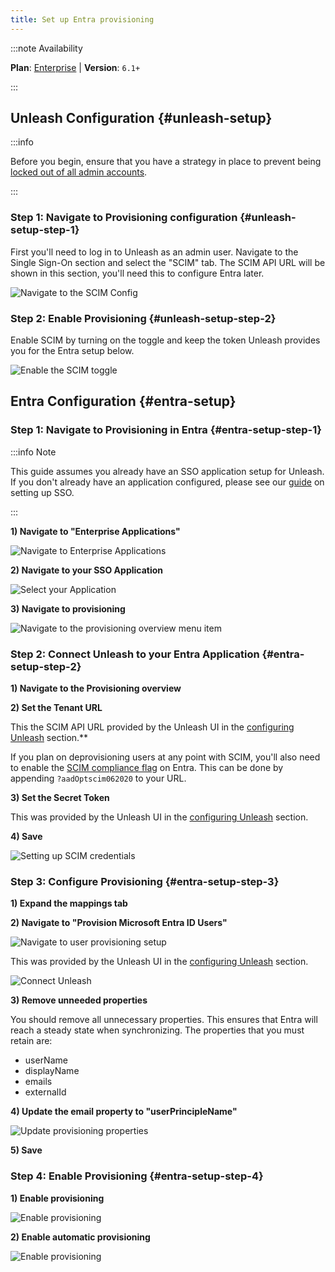```yaml
---
title: Set up Entra provisioning
---
```


:::note Availability

**Plan**: [Enterprise](https://www.getunleash.io/pricing) | **Version**: `6.1+`

:::

## Unleash Configuration {#unleash-setup}

:::info

Before you begin, ensure that you have a strategy in place to prevent being [locked out of all admin accounts](/troubleshooting#got-locked-out-of-an-admin-account-after-configuring-scim).

:::

### Step 1: Navigate to Provisioning configuration {#unleash-setup-step-1}

First you'll need to log in to Unleash as an admin user. Navigate to the Single Sign-On section and select the "SCIM" tab. The SCIM API URL will be shown in this section, you'll need this to configure Entra later.

![Navigate to the SCIM Config](/img/scim-config-1.png)

### Step 2: Enable Provisioning {#unleash-setup-step-2}

Enable SCIM by turning on the toggle and keep the token Unleash provides you for the Entra setup below.

![Enable the SCIM toggle](/img/scim-config-2.png)

## Entra Configuration {#entra-setup}

### Step 1: Navigate to Provisioning in Entra {#entra-setup-step-1}

:::info Note

This guide assumes you already have an SSO application setup for Unleash. If you don't already have an application configured, please see our [guide](./how-to-add-sso-azure-saml) on setting up SSO.

:::

**1) Navigate to "Enterprise Applications"**

![Navigate to Enterprise Applications](/img/scim-entra-config-1.png)

**2) Navigate to your SSO Application**

![Select your Application](/img/scim-entra-config-2.png)

**3) Navigate to provisioning**

![Navigate to the provisioning overview menu item](/img/scim-entra-config-3.png)

### Step 2: Connect Unleash to your Entra Application {#entra-setup-step-2}

**1) Navigate to the Provisioning overview**

**2) Set the Tenant URL**

This the SCIM API URL provided by the Unleash UI in the [configuring Unleash](how-to-setup-provisioning-with-entra#unleash-setup-step-1) section.**

If you plan on deprovisioning users at any point with SCIM, you'll also need to enable the [SCIM compliance flag](https://learn.microsoft.com/en-us/entra/identity/app-provisioning/application-provisioning-config-problem-scim-compatibility#flags-to-alter-the-scim-behavior) on Entra. This can be done by appending `?aadOptscim062020` to your URL.

**3) Set the Secret Token**

This was provided by the Unleash UI in the [configuring Unleash](how-to-setup-provisioning-with-entra#unleash-setup-step-2) section.

**4) Save**

![Setting up SCIM credentials](/img/scim-entra-config-4.png)

### Step 3: Configure Provisioning {#entra-setup-step-3}

**1) Expand the mappings tab**

**2) Navigate to "Provision Microsoft Entra ID Users"**

![Navigate to user provisioning setup](/img/scim-entra-config-5.png)

This was provided by the Unleash UI in the [configuring Unleash](how-to-setup-provisioning-with-entra#unleash-setup-step-2) section.

![Connect Unleash](/img/scim-entra-config-5.png)

**3) Remove unneeded properties**

You should remove all unnecessary properties. This ensures that Entra will reach a steady state when synchronizing. The properties that you must retain are:

- userName
- displayName
- emails
- externalId

**4) Update the email property to "userPrincipleName"**

![Update provisioning properties](/img/scim-entra-config-6.png)

**5) Save**

### Step 4: Enable Provisioning {#entra-setup-step-4}

**1) Enable provisioning**

![Enable provisioning](/img/scim-entra-config-7.png)

**2) Enable automatic provisioning**

![Enable provisioning](/img/scim-entra-config-8.png)
